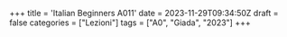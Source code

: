 +++
title = 'Italian Beginners A011'
date = 2023-11-29T09:34:50Z
draft = false
categories = ["Lezioni"]
tags = ["A0", "Giada", "2023"]
+++
